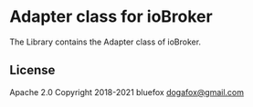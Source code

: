 # Adapter class for ioBroker
The Library contains the Adapter class of ioBroker.

## License
Apache 2.0
Copyright 2018-2021 bluefox <dogafox@gmail.com>  